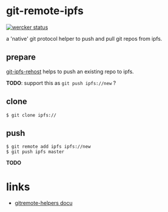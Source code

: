 # git-remote-ipfs

[![wercker status](https://app.wercker.com/status/494a8ac6b836f39cc7e67036d957a43e/m "wercker status")](https://app.wercker.com/project/bykey/494a8ac6b836f39cc7e67036d957a43e)

a 'native' git protocol helper to push and pull git repos from ipfs.


## prepare

[git-ipfs-rehost](https://github.com/whyrusleeping/git-ipfs-rehost) helps to push an existing repo to ipfs.

__TODO__: support this as `git push ipfs://new` ?


## clone

```
$ git clone ipfs://
```


## push


```
$ git remote add ipfs ipfs://new
$ git push ipfs master
```

__TODO__



# links

* [gitremote-helpers docu](https://git-scm.com/docs/gitremote-helpers)
